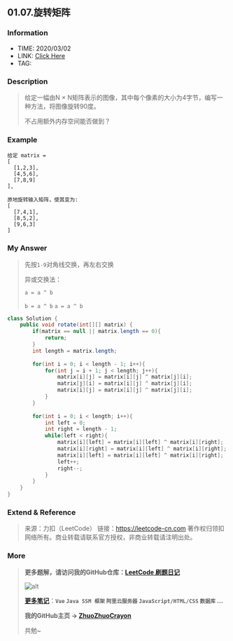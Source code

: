 ## 01.07.旋转矩阵

### Information

* TIME: 2020/03/02
* LINK: [Click Here](https://leetcode-cn.com/problems/rotate-matrix-lcci/)
* TAG: 

### Description

> 给定一幅由N × N矩阵表示的图像，其中每个像素的大小为4字节，编写一种方法，将图像旋转90度。
>
> 不占用额外内存空间能否做到？

### Example

```text
给定 matrix = 
[
  [1,2,3],
  [4,5,6],
  [7,8,9]
],

原地旋转输入矩阵，使其变为:
[
  [7,4,1],
  [8,5,2],
  [9,6,3]
]
```

### My Answer

> 先按`1-9`对角线交换，再左右交换
>
> 异或交换法：
>
> `a = a ^ b`
>
> `b = a ^ b`
> `a = a ^ b`

```java
class Solution {
    public void rotate(int[][] matrix) {
        if(matrix == null || matrix.length == 0){
            return;
        }
        int length = matrix.length;
        
        for(int i = 0; i < length - 1; i++){
            for(int j = i + 1; j < length; j++){
                matrix[i][j] = matrix[i][j] ^ matrix[j][i];
                matrix[j][i] = matrix[i][j] ^ matrix[j][i];
                matrix[i][j] = matrix[i][j] ^ matrix[j][i];
            }
        }
        
        for(int i = 0; i < length; i++){
            int left = 0;
            int right = length - 1;
            while(left < right){
                matrix[i][left] = matrix[i][left] ^ matrix[i][right];
                matrix[i][right] = matrix[i][left] ^ matrix[i][right];
                matrix[i][left] = matrix[i][left] ^ matrix[i][right];
                left++;
                right--;
            }
        }
    }
}
```

### Extend & Reference

> 来源：力扣（LeetCode）
> 链接：https://leetcode-cn.com
> 著作权归领扣网络所有。商业转载请联系官方授权，非商业转载请注明出处。

### More

> **更多题解，请访问我的GitHub仓库：[LeetCode 刷题日记](https://github.com/ZhuoZhuoCrayon/my-Nodes/blob/master/Daily/README_2020.md)**
>
> ![alt](https://raw.githubusercontent.com/ZhuoZhuoCrayon/my-Nodes/master/Daily/img/mynode.png)
>
> [**更多笔记**](https://github.com/ZhuoZhuoCrayon/my-Nodes)：**`Vue` `Java SSM 框架` `阿里云服务器` `JavaScript/HTML/CSS`   `数据库` ...**
>
> **我的GitHub主页 -> [ZhuoZhuoCrayon](https://github.com/ZhuoZhuoCrayon)**
>
> 共勉~

